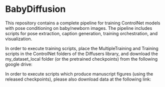 # BabyDiffusion
This repository contains a complete pipeline for training ControlNet models with pose conditioning on baby/newborn images. The pipeline includes scripts for pose extraction, caption generation, training orchestration, and visualization.


In order to execute training scripts, place the MultipleTraining and Training scripts in the ControlNet folders of the Diffusers library, and download the my_dataset_local folder (or the pretrained checkpoints) from the following google drive:

In order to execute scripts which produce manuscript figures (using the released checkpoints), please also download data at the following link:
